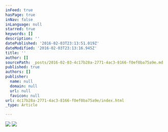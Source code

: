 ```yaml
---
inFeed: true
hasPage: true
inNav: false
inLanguage: null
starred: true
keywords: []
description: ''
datePublished: '2016-02-03T23:13:51.019Z'
dateModified: '2016-02-03T23:13:16.945Z'
title: ''
author: []
sourcePath: _posts/2016-02-03-4c17b28a-2771-4ac3-8166-f0ef0ba75a9e.md
published: true
authors: []
publisher:
  name: null
  domain: null
  url: null
  favicon: null
url: 4c17b28a-2771-4ac3-8166-f0ef0ba75a9e/index.html
_type: Article

---
```

![](https://the-grid-user-content.s3-us-west-2.amazonaws.com/d6a0a017-f829-4108-a82e-183ca0d9157f.png)
![](https://the-grid-user-content.s3-us-west-2.amazonaws.com/213904ee-932a-43ed-a632-4000c9897e61.png)